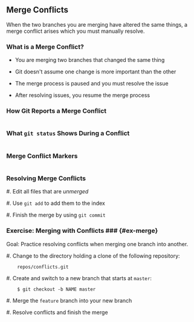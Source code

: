 Merge Conflicts
---------------

When the two branches you are merging have altered the same things, a
merge conflict arises which you must manually resolve.

### What is a Merge Conflict? ###

  * You are merging two branches that changed the same thing

  * Git doesn't assume one change is more important than the other

  * The merge process is paused and you must resolve the issue

  * After resolving issues, you resume the merge process

### How Git Reports a Merge Conflict ###

~~~ {.text insert="../../files/conflict.message"}
~~~

### What `git status` Shows During a Conflict ###

~~~ {.text insert="../../files/conflict.status"}
~~~

### Merge Conflict Markers ###

~~~ {.c insert="../../files/conflicts.c" token="main"}
~~~

### Resolving Merge Conflicts ###

  #. Edit all files that are *unmerged*

  #. Use `git add` to add them to the index

  #. Finish the merge by using `git commit`

### Exercise: Merging with Conflicts ### {#ex-merge}

<div class="notes">

Goal: Practice resolving conflicts when merging one branch into
another.

</div>

  #. Change to the directory holding a clone of the following
     repository:

        repos/conflicts.git

  #. Create and switch to a new branch that starts at `master`:

        $ git checkout -b NAME master

  #. Merge the `feature` branch into your new branch

  #. Resolve conflicts and finish the merge
